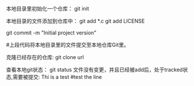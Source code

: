 本地目录里初始化一个仓库：
git init

本地目录的文件添加到仓库中：
git add *.c
git add LICENSE

git commit -m "Initial project version"

#上段代码将本地目录里的文件提交至本地仓库Git里。

克隆已经存在的仓库:
git clone url

查看本地git状态：
git status
文件没有变更，并且已经被add后，处于tracked状态,需要被提交:
Thi is a test
#test the line 

